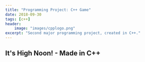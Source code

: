 ```yaml
---
title: "Programming Project: C++ Game"
date: 2018-09-30
tags: [c++]
header:
    image: "images/cpplogo.png"
excerpt: "Second major programming project, created in C++."
---
```


## It's High Noon! - Made in C++